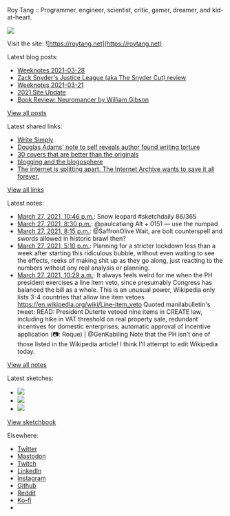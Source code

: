 Roy Tang :: Programmer, engineer, scientist, critic, gamer, dreamer, and kid-at-heart.

![](https://roytang.net/static/img/profile.jpg)

Visit the site: ![https://roytang.net](https://roytang.net)

Latest blog posts:

- [Weeknotes 2021-03-28](https://roytang.net/2021/03/weeknotes-2021-03-28/)
- [Zack Snyder&#x27;s Justice League (aka The Snyder Cut) review](https://roytang.net/2021/03/snyder-cut/)
- [Weeknotes 2021-03-21](https://roytang.net/2021/03/weeknotes-2021-03-21/)
- [2021 Site Update](https://roytang.net/2021/03/2021-site-update/)
- [Book Review: Neuromancer by William Gibson](https://roytang.net/2021/03/neuromancer/)

[View all posts](https://roytang.net/blog)

Latest shared links:

- [Write Simply](https://roytang.net/2021/03/write-simply/)
- [Douglas Adams&#x27; note to self reveals author found writing torture](https://roytang.net/2021/03/douglas-adams-note-to-self-reveals-author-found-writing-torture/)
- [30 covers that are better than the originals](https://roytang.net/2021/03/30-covers-that-are-better-than-the-originals/)
- [blogging and the blogosphere](https://roytang.net/2021/03/blogging-and-the-blogosphere/)
- [The internet is splitting apart. The Internet Archive wants to save it all forever.](https://roytang.net/2021/03/the-internet-is-splitting-apart-the-internet-archive-wants-to-save-it-all-forever/)

[View all links](https://roytang.net/links)

Latest notes:

- [March 27, 2021, 10:46 p.m.](https://roytang.net/2021/03/1375821511601258499/): Snow leopard #sketchdaily 86/365
- [March 27, 2021, 8:30 p.m.](https://roytang.net/2021/03/1375787410055827462/): @paulcatiang Alt + 0151 — use the numpad
- [March 27, 2021, 8:15 p.m.](https://roytang.net/2021/03/1375783440952397832/): @SaffronOlive Wait, are bolt counterspell and swords allowed in historic brawl then?
- [March 27, 2021, 5:10 p.m.](https://roytang.net/2021/03/1375737016407625729/): Planning for a stricter lockdown less than a week after starting this ridiculous bubble, without even waiting to see the effects, reeks of making shit up as they go along, just reacting to the numbers without any real analysis or planning.
- [March 27, 2021, 10:29 a.m.](https://roytang.net/2021/03/1375636032448696323/): It always feels weird for me when the PH president exercises a line item veto, since presumably Congress has balanced the bill as a whole. This is an unusual power, Wikipedia only lists 3-4 countries that allow line item vetoes https://en.wikipedia.org/wiki/Line-item_veto Quoted manilabulletin&#x27;s tweet: READ: President Duterte vetoed nine items in CREATE law, including hike in VAT threshold on real property sale, redundant incentives for domestic enterprises; automatic approval of incentive application (📷: Roque) | @GenKabiling Note that the PH isn&#x27;t one of those listed in the Wikipedia article! I think I&#x27;ll attempt to edit Wikipedia today.

[View all notes](https://roytang.net/notes)

Latest sketches:


- ![](https://roytang.net/media/cache/72/7d/727d0fb2c84abb09b288644ef0e363b6.jpg)
- ![](https://roytang.net/media/cache/6c/45/6c45c251e07e9967cfdfeb1d0e50fc60.jpg)
- ![](https://roytang.net/media/cache/65/d7/65d76fb44345967f5f8fd9f9310e99a5.jpg)

[View sketchbook](https://roytang.net/albums/sketchbook)


Elsewhere:

- [Twitter](https://twitter.com/roytang)
- [Mastodon](https://mastodon.technology/@roytang)
- [Twitch](https://twitch.tv/twitchyroy)
- [LinkedIn](https://www.linkedin.com/in/roytang)
- [Instagram](https://instagram.com/roytang0400)
- [Github](https://github.com/roytang)
- [Reddit](https://reddit.com/u/hungryroy)
- [Ko-fi](https://ko-fi.com/roytang)
- [](mailto:hello@roytang.net)